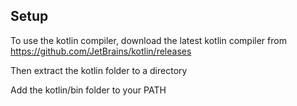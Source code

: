 ## Setup

To use the kotlin compiler, download the latest kotlin compiler from
https://github.com/JetBrains/kotlin/releases

Then extract the kotlin folder to a directory

Add the kotlin/bin folder to your PATH

